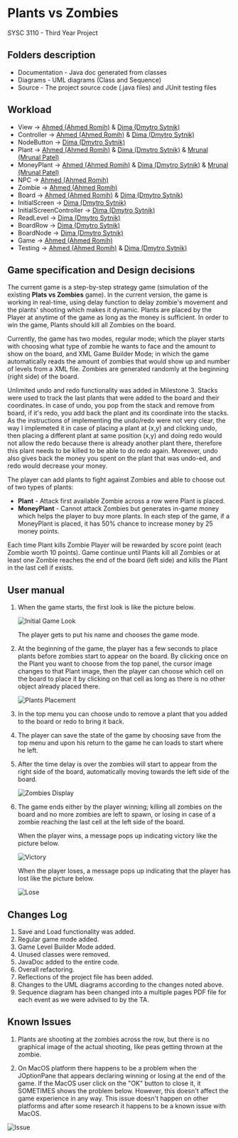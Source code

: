 # Plants vs Zombies
SYSC 3110 - Third Year Project

## Folders description
- Documentation - Java doc generated from classes
- Diagrams - UML diagrams (Class and Sequence)
- Source - The project source code (.java files) and JUnit testing files

## Workload

   * View           ->    [Ahmed (Ahmed Romih)](@decarbonite) & [Dima (Dmytro Sytnik)](@vanarman)
   * Controller     ->    [Ahmed (Ahmed Romih)](@decarbonite) & [Dima (Dmytro Sytnik)](@vanarman)
   * NodeButton     ->    [Dima (Dmytro Sytnik)](@vanarman)
   * Plant          ->    [Ahmed (Ahmed Romih)](@decarbonite) & [Dima (Dmytro Sytnik)](@vanarman) & [Mrunal (Mrunal Patel)](@mrunal-patel1997)
   * MoneyPlant     ->    [Ahmed (Ahmed Romih)](@decarbonite) & [Dima (Dmytro Sytnik)](@vanarman) & [Mrunal (Mrunal Patel)](@mrunal-patel1997)
   * NPC            ->    [Ahmed (Ahmed Romih)](@decarbonite)
   * Zombie         ->    [Ahmed (Ahmed Romih)](@decarbonite)
   * Board          ->    [Ahmed (Ahmed Romih)](@decarbonite) & [Dima (Dmytro Sytnik)](@vanarman)
   * InitialScreen       ->    [Dima (Dmytro Sytnik)](@vanarman)
   * InitialScreenController      ->    [Dima (Dmytro Sytnik)](@vanarman)
   * ReadLevel      ->    [Dima (Dmytro Sytnik)](@vanarman)
   * BoardRow       ->    [Dima (Dmytro Sytnik)](@vanarman)
   * BoardNode      ->    [Dima (Dmytro Sytnik)](@vanarman)
   * Game           ->    [Ahmed (Ahmed Romih)](@decarbonite)
   * Testing        ->    [Ahmed (Ahmed Romih)](@decarbonite) & [Dima (Dmytro Sytnik)](@vanarman)

## Game specification and Design decisions

The current game is a step-by-step strategy game (simulation of the existing **Plats vs Zombies** game). In the current version, 
the game is working in real-time, using delay function to delay zombie's movement and the plants' shooting which makes it dynamic.
Plants are placed by the Player at anytime of the game as long as the money is sufficient. In order to win the game, 
Plants should kill all Zombies on the board. 

Currently, the game has two modes, regular mode; which the player starts with choosing what type of zombie he wants to face and the amount to show on the board, and XML Game Builder Mode; in which the game automatically reads the amount of zombies that would show up and number of levels from a XML file. Zombies are generated randomly at the beginning (right side) of the board.

Unlimited undo and redo functionality was added in Milestone 3. Stacks were used to track the last plants that were added to the board and their coordinates. In case of undo, you pop from the stack and remove from board, if it's redo, you add back the plant and its coordinate into the stacks.
As the instructions of implementing the undo/redo were not very clear, the way I implemeted it in case of placing a plant at (x,y) and clicking undo, then placing a different plant at same position (x,y) and doing redo would not allow the redo because there is already another plant there, therefore this plant needs to be killed to be able to do redo again. Moreover, undo also gives back the money you spent on the plant that was undo-ed, and redo would decrease your money.

The player can add plants to fight against Zombies and able to choose out of two types of plants:   
* **Plant** - Attack first available Zombie across a row were Plant is placed.
* **MoneyPlant** - Cannot attack Zombies but generates in-game money which helps the player to buy more plants. In each step of the game, if a MoneyPlant is placed, it has 50% chance to increase money by 25 money points.

Each time Plant kills Zombie Player will be rewarded by score point (each Zombie worth 10 points).
Game continue until Plants kill all Zombies or at least one Zombie reaches the end of the board 
(left side) and kills the Plant in the last cell if exists.

##  User manual
1. When the game starts, the first look is like the picture below.

    ![Initial Game Look](Documentation/images/initialgame.png)
    
    The player gets to put his name and chooses the game mode.
    
2. At the beginning of the game, the player has a few seconds to place plants before zombies start to appear on the board.
By clicking once on the Plant you want to choose from the top panel, the cursor image changes to that Plant image, then the player can choose which cell on the board to place it by clicking on that cell as long as there is no other object already placed there. 

    ![Plants Placement](Documentation/images/Plantsplacing.png)
    
3. In the top menu you can choose undo to remove a plant that you added to the board or redo to bring it back.
4. The player can save the state of the game by choosing save from the top menu and upon his return to the game he can loads to start where he left.
    
5. After the time delay is over the zombies will start to appear from the right side of the board, automatically moving towards the left side of the board.
            
    ![Zombies Display](Documentation/images/zombies.png)

6. The game ends either by the player winning; killing all zombies on the board and no more zombies are left to spawn, or losing in case of a zombie reaching the last cell at the left side of the board.

   When the player wins, a message pops up indicating victory like the picture below.
   
   ![Victory](Documentation/images/victory.png)

   When the player loses, a message pops up indicating that the player has lost like the picture below.
   
   ![Lose](Documentation/images/lose.png)
   


## Changes Log

1. Save and Load functionality was added.
2. Regular game mode added.
3. Game Level Builder Mode added.
4. Unused classes were removed.
5. JavaDoc added to the entire code.
6. Overall refactoring.
7. Reflections of the project file has been added.
8. Changes to the UML diagrams according to the changes noted above.
9. Sequence diagram has been changed into a multiple pages PDF file for each event as we were advised to by the TA.


   
## Known Issues

1. Plants are shooting at the zombies across the row, but there is no graphical image of the actual shooting, like peas getting thrown at the zombie.

2. On MacOS platform there happens to be a problem when the JOptionPane that appears declaring winning or losing at the end of the game. If the MacOS user click on the "OK" button to close it, it SOMETIMES shows the problem below. However, this doesn't affect the game experience in any way.
This issue doesn't happen on other platforms and after some research it happens to be a known issue with MacOS.

![Issue](Documentation/images/issue.png)
